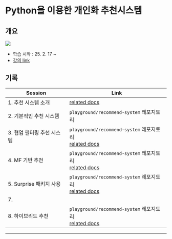 # Python을 이용한 개인화 추천시스템

## 개요
![](https://i.imgur.com/wmDdcXY.png)

- 학습 시작 : 25. 2. 17 ~
- [강의 link](https://www.inflearn.com/course/%ED%8C%8C%EC%9D%B4%EC%8D%AC-%EA%B0%9C%EC%9D%B8%ED%99%94-%EC%B6%94%EC%B2%9C%EC%8B%9C%EC%8A%A4%ED%85%9C)

## 기록
| **Session**        | **Link**                                                                                       |
| ------------------ | ---------------------------------------------------------------------------------------------- |
| 1. 추천 시스템 소개       | [related docs](./recommend-system-with-python/note1.md)                                        |
| 2. 기본적인 추천 시스템     | `playground/recommend-system` 레포지토리                                                            |
| 3. 협업 필터링 추천 시스템   | `playground/recommend-system` 레포지토리<br>[related docs](./recommend-system-with-python/note2.md) |
| 4. MF 기반 추천        | `playground/recommend-system` 레포지토리<br>[related docs](./recommend-system-with-python/note3.md) |
| 5. Surprise 패키지 사용 | `playground/recommend-system` 레포지토리<br>[related docs](./recommend-system-with-python/note4.md) |
| 7.                 |                                                                                                |
| 8. 하이브리드 추천        | `playground/recommend-system` 레포지토리<br>[related docs](./recommend-system-with-python/note5.md) |

---
